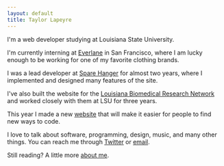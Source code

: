 ```yaml
---
layout: default
title: Taylor Lapeyre
---
```


I'm a web developer studying at Louisiana State University.

I'm currently interning at [Everlane][everlane] in San Francisco, where I am lucky enough to be working for one of my favorite clothing brands.

I was a lead developer at [Spare Hanger][sh] for almost two years, where I implemented and designed many features of the site.

I've also built the website for the [Louisiana Biomedical Research Network][lbrn] and worked closely with them at LSU for three years.

This year I made a new [website][agora] that will make it easier for people to find new ways to code.

I love to talk about software, programming, design, music, and many other things. You can reach me through [Twitter][twitter] or [email][email].

Still reading? A little more [about me][about].

[sh]: http://sparehanger.com
[everlane]: http://everlane.com
[lbrn]: http://lbrn.lsu.edu
[agora]: https://github.com/taylorlapeyre/agora
[twitter]: http://twitter.com/taylorlapeyre
[email]: mailto:hello@taylorlapeyre.me
[about]: /about
